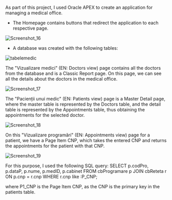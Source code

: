 
As part of this project, I used Oracle APEX to create an application for managing a medical office.
- The Homepage contains buttons that redirect the application to each respective page.

![Screenshot_16](https://github.com/elxsa/MedicalOffice-OracleAPEX/assets/146994240/8326e236-1440-48ff-a955-24a115e5e068)

- A database was created with the following tables:

![tabelemedic](https://github.com/elxsa/MedicalOffice-OracleAPEX/assets/146994240/ac29a8bb-7386-4d8d-ac07-c3437eb274d7)


The "Vizualizare medici" (EN: Doctors view) page contains all the doctors from the database and is a Classic Report page. On this page, we can see all the details about the doctors in the medical office.

![Screenshot_17](https://github.com/elxsa/MedicalOffice-OracleAPEX/assets/146994240/0a7056a5-05de-41fd-9ccc-143fc9e73b3c)

The "Pacienții unui medic" (EN: Patients view) page is a Master Detail page, where the master table is represented by the Doctors table, and the detail table is represented by the Appointments table, thus obtaining the appointments for the selected doctor.

![Screenshot_18](https://github.com/elxsa/MedicalOffice-OracleAPEX/assets/146994240/a2d30d6d-9afe-4430-b756-97e7c76177aa)

On this "Vizualizare programări" (EN: Appointments view) page for a patient, we have a Page Item CNP, which takes the entered CNP and returns the appointments for the patient with that CNP.

![Screenshot_19](https://github.com/elxsa/MedicalOffice-OracleAPEX/assets/146994240/8dd55ffa-b928-4071-8c0b-8a845871a8fa)

For this purpose, I used the following SQL query:
SELECT p.codPro, p.dataP, p.nume, p.medID, p.cabinet
FROM cbProgramare p
JOIN cbReteta r ON p.cnp = r.cnp
WHERE r.cnp like :P_CNP;

where P1_CNP is the Page Item CNP, as the CNP is the primary key in the patients table.






